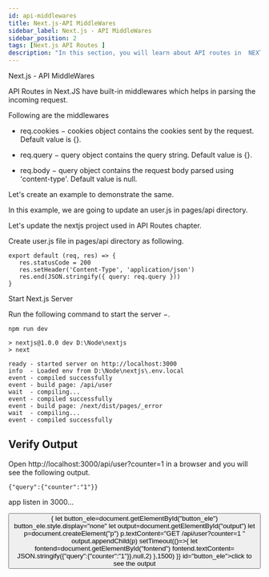 ```yaml
---
id: api-middlewares
title: Next.js-API MiddleWares
sidebar_label: Next.js - API MiddleWares
sidebar_position: 2
tags: [Next.js API Routes ]
description: "In this section, you will learn about API routes in  NEXT ."
---
```


Next.js - API MiddleWares

API Routes in Next.JS have built-in middlewares which helps in parsing the incoming request.

Following are the middlewares

- req.cookies − cookies object contains the cookies sent by the request. Default value is {}.

- req.query − query object contains the query string. Default value is {}.

- req.body − query object contains the request body parsed using 'content-type'. Default value is null.

Let's create an example to demonstrate the same.

In this example, we are going to update an user.js in pages/api directory.

Let's update the nextjs project used in API Routes chapter.

Create user.js file in pages/api directory as following.

```
export default (req, res) => {
   res.statusCode = 200
   res.setHeader('Content-Type', 'application/json')
   res.end(JSON.stringify({ query: req.query }))
}
```
Start Next.js Server

Run the following command to start the server −.

```
npm run dev

> nextjs@1.0.0 dev D:\Node\nextjs
> next

ready - started server on http://localhost:3000
info  - Loaded env from D:\Node\nextjs\.env.local
event - compiled successfully
event - build page: /api/user
wait  - compiling...
event - compiled successfully
event - build page: /next/dist/pages/_error
wait  - compiling...
event - compiled successfully
```

## Verify Output

Open http://localhost:3000/api/user?counter=1 in a browser and you will see the following output.

``` {"query":{"counter":"1"}} ```


<BrowserWindow>
      <div style={{display:'flex',flexWrap:"wrap",justifyContent:"center",alignItems:"center"}}>
      <div style={{flex:"1 0 20rem",minHeight:"20rem"}} id="output">
      <p>app listen in 3000...</p>
      </div>
      <div style={{flex:"1 0 20rem",minHeight:"20rem"}}>
      <button onClick={()=>{
         let button_ele=document.getElementById("button_ele")
          button_ele.style.display="none"
          let output=document.getElementById("output")
          let p=document.createElement("p")
          p.textContent="GET /api/user?counter=1 "
          output.appendChild(p) 
          setTimeout(()=>{
          let fontend=document.getElementById("fontend")
          fontend.textContent= JSON.stringify({"query":{"counter":"1"}},null,2)
          },1500)
      }} id="button_ele">click to see the output</button>
      <pre id="fontend"></pre>
      </div>
      </div>
</BrowserWindow>